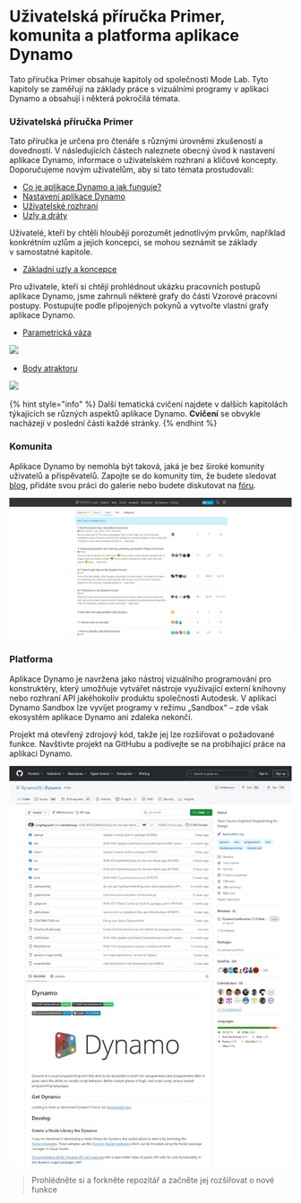 # Uživatelská příručka Primer, komunita a platforma aplikace Dynamo

Tato příručka Primer obsahuje kapitoly od společnosti Mode Lab. Tyto kapitoly se zaměřují na základy práce s vizuálními programy v aplikaci Dynamo a obsahují i některá pokročilá témata.

### Uživatelská příručka Primer

Tato příručka je určena pro čtenáře s různými úrovněmi zkušeností a dovedností. V následujících částech naleznete obecný úvod k nastavení aplikace Dynamo, informace o uživatelském rozhraní a klíčové koncepty. Doporučujeme novým uživatelům, aby si tato témata prostudovali:

* [Co je aplikace Dynamo a jak funguje?](1-what-is-dynamo.md)
* [Nastavení aplikace Dynamo](../2\_setup\_for\_dynamo/)
* [Uživatelské rozhraní](../3\_user\_interface/)
* [Uzly a dráty](../4\_nodes\_and\_wires/)

Uživatelé, kteří by chtěli hlouběji porozumět jednotlivým prvkům, například konkrétním uzlům a jejich koncepci, se mohou seznámit se základy v samostatné kapitole.

* [Základní uzly a koncepce](../5\_essential\_nodes\_and\_concepts/)

Pro uživatele, kteří si chtějí prohlédnout ukázku pracovních postupů aplikace Dynamo, jsme zahrnuli některé grafy do části Vzorové pracovní postupy. Postupujte podle připojených pokynů a vytvořte vlastní grafy aplikace Dynamo.

* [Parametrická váza](../10\_sample\_workflow/10-1\_getting-started-workflows/1-parametric-vase.md)

![](images/1-2/vase1.gif)

* [Body atraktoru](../10\_sample\_workflow/10-1\_getting-started-workflows/2-attractor-points.md)

![](images/1-2/attractor1.gif)

{% hint style="info" %} Další tematická cvičení najdete v dalších kapitolách týkajících se různých aspektů aplikace Dynamo. **Cvičení** se obvykle nacházejí v poslední části každé stránky. {% endhint %}

### Komunita

Aplikace Dynamo by nemohla být taková, jaká je bez široké komunity uživatelů a přispěvatelů. Zapojte se do komunity tím, že budete sledovat [blog](http://dynamobim.org/blog/), přidáte svou práci do galerie nebo budete diskutovat na [fóru](https://forum.dynamobim.com).

![Fórum](images/1-2/02-Community.png)

### Platforma

Aplikace Dynamo je navržena jako nástroj vizuálního programování pro konstruktéry, který umožňuje vytvářet nástroje využívající externí knihovny nebo rozhraní API jakéhokoliv produktu společnosti Autodesk. V aplikaci Dynamo Sandbox lze vyvíjet programy v režimu „Sandbox“ – zde však ekosystém aplikace Dynamo ani zdaleka nekončí.

Projekt má otevřený zdrojový kód, takže jej lze rozšiřovat o požadované funkce. Navštivte projekt na GitHubu a podívejte se na probíhající práce na aplikaci Dynamo.

![Repozitář](images/1-2/03-TheRepo.png)

> Prohlédněte si a forkněte repozitář a začněte jej rozšiřovat o nové funkce
